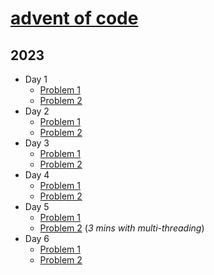 # [advent of code](https://adventofcode.com/)

## 2023

- Day 1
  - [Problem 1](src/main/java/com/darshah/adventofcode/p2023/Day1_P1.java)
  - [Problem 2](src/main/java/com/darshah/adventofcode/p2023/Day1_P2.java)
- Day 2
  - [Problem 1](src/main/java/com/darshah/adventofcode/p2023/Day2_P1.java)
  - [Problem 2](src/main/java/com/darshah/adventofcode/p2023/Day2_P2.java)
- Day 3
  - [Problem 1](src/main/java/com/darshah/adventofcode/p2023/Day3_P1.java)
  - [Problem 2](src/main/java/com/darshah/adventofcode/p2023/Day3_P2.java)
- Day 4
  - [Problem 1](src/main/java/com/darshah/adventofcode/p2023/Day4_P1.java)
  - [Problem 2](src/main/java/com/darshah/adventofcode/p2023/Day4_P2.java)
- Day 5
  - [Problem 1](src/main/java/com/darshah/adventofcode/p2023/Day5_P1.java)
  - [Problem 2](src/main/java/com/darshah/adventofcode/p2023/Day5_P2.java) (*3 mins with multi-threading*)
- Day 6
  - [Problem 1](src/main/java/com/darshah/adventofcode/p2023/Day6_P1.java)
  - [Problem 2](src/main/java/com/darshah/adventofcode/p2023/Day6_P2.java)
